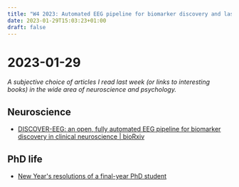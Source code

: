 ```yaml
---
title: "W4 2023: Automated EEG pipeline for biomarker discovery and last year PhD student musings"
date: 2023-01-29T15:03:23+01:00
draft: false
---
```

# 2023-01-29

*A subjective choice of articles I read last week (or links to interesting books) in the wide area of neuroscience and psychology.*

## Neuroscience

- [DISCOVER-EEG: an open, fully automated EEG pipeline for biomarker discovery in clinical neuroscience | bioRxiv](https://www.biorxiv.org/content/10.1101/2023.01.20.524897v1)


## PhD life

- [New Year's resolutions of a final-year PhD student](https://www.nature.com/articles/d41586-023-00005-4)
